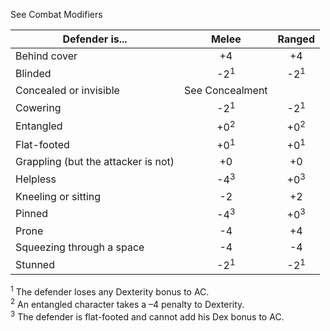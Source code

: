See Combat Modifiers

| **Defender is...**                  |    **Melee**    |   **Ranged**   |
| ----------------------------------- |:---------------:|:--------------:|
| Behind cover                        |       +4        |       +4       |
| Blinded                             | -2<sup>1</sup>  | -2<sup>1</sup> |
| Concealed or invisible              | See Concealment |                |
| Cowering                            | -2<sup>1</sup>  | -2<sup>1</sup> |
| Entangled                           | +0<sup>2</sup>  | +0<sup>2</sup> |
| Flat-footed                         | +0<sup>1</sup>  | +0<sup>1</sup> |
| Grappling (but the attacker is not) |       +0        |       +0       |
| Helpless                            | -4<sup>3</sup>  | +0<sup>3</sup> |
| Kneeling or sitting                 |       -2        |       +2       |
| Pinned                              | -4<sup>3</sup>  | +0<sup>3</sup> |
| Prone                               |       -4        |       +4       |
| Squeezing through a space           |       -4        |       -4       |
| Stunned                             | -2<sup>1</sup>  | -2<sup>1</sup> |

<sup>1</sup> The defender loses any Dexterity bonus to AC.  
<sup>2</sup> An entangled character takes a –4 penalty to Dexterity.  
<sup>3</sup> The defender is flat-footed and cannot add his Dex bonus to AC.